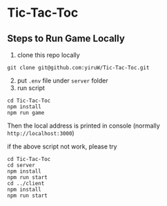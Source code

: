 # Tic-Tac-Toc

## Steps to Run Game Locally
1. clone this repo locally
```
git clone git@github.com:yiruW/Tic-Tac-Toc.git
```
2. put `.env` file under `server` folder
3. run script
```
cd Tic-Tac-Toc
npm install
npm run game
```
Then the local address is printed in console (normally `http://localhost:3000`)

if the above script not work, please try
```
cd Tic-Tac-Toc
cd server
npm install
npm run start
cd ../client
npm install
npm run start
```